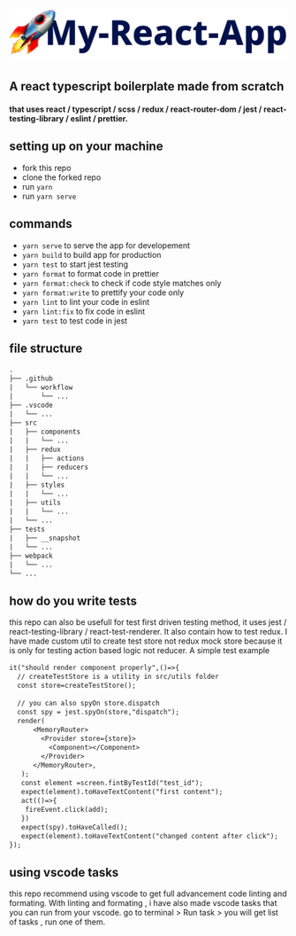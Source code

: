 ![logo](https://github.com/tanay-pingalkar/my-react-app/blob/main/public/logo.svg)

## A react typescript boilerplate made from scratch

<h4> that uses react / typescript / scss / redux / react-router-dom / jest / react-testing-library / eslint / prettier.</h4>

## setting up on your machine

- fork this repo
- clone the forked repo
- run `yarn`
- run `yarn serve`

## commands

- `yarn serve` to serve the app for developement
- `yarn build` to build app for production
- `yarn test` to start jest testing
- `yarn format` to format code in prettier
- `yarn format:check` to check if code style matches only
- `yarn format:write` to prettify your code only
- `yarn lint` to lint your code in eslint
- `yarn lint:fix` to fix code in eslint
- `yarn test` to test code in jest

## file structure
```
.
├── .github
|   └── workflow
|       └── ...
├── .vscode
|   └── ...
├── src
|   ├── components
|   |   └── ...
|   ├── redux
|   |   ├── actions
|   |   ├── reducers
|   |   └── ...
|   ├── styles
|   |   └── ...
|   ├── utils
|   |   └── ...
|   └── ...
├── tests
|   ├── __snapshot
|   └── ...
├── webpack
|   └── ...
└── ...
```

## how do you write tests
this repo can also be usefull for test first driven testing method, it uses jest / react-testing-library / react-test-renderer. It also contain how to test redux.
I have made custom util to create test store  not redux mock store because it is only for testing action based logic not reducer. A simple test example
``` tsx
it("should render component properly",()=>{
  // createTestStore is a utility in src/utils folder
  const store=createTestStore();
  
  // you can also spyOn store.dispatch
  const spy = jest.spyOn(store,"dispatch");
  render(
      <MemoryRouter>
        <Provider store={store}>
          <Component></Component>
        </Provider>
      </MemoryRouter>,
   );
   const element =screen.fintByTestId("test_id");
   expect(element).toHaveTextContent("first content");
   act(()=>{
    fireEvent.click(add);
   })
   expect(spy).toHaveCalled();
   expect(element).toHaveTextContent("changed content after click");
});
```

## using vscode tasks
this repo recommend using vscode to get full advancement code linting and formating. With linting and formating , i have also made vscode tasks that you can run from your vscode. go to terminal > Run task > you will get list of tasks , run one of them.
